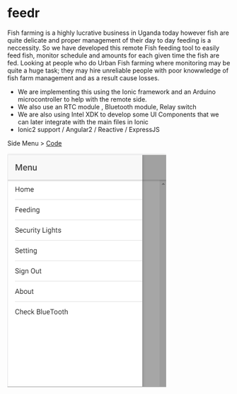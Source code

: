 # feedr
Fish farming is a highly lucrative business in Uganda today however fish are quite delicate and proper management of their day to day feeding is a neccessity. So we have developed this remote Fish feeding tool to easily feed fish, monitor schedule and amounts for each given time the fish are fed. Looking at people who do Urban Fish farming where monitoring may be quite a huge task; they may hire unreliable people with poor knowwledge of fish farm management and as a result cause losses. 

- We are implementing this using the Ionic framework and an Arduino microcontroller to help with the remote side.
- We also use an RTC module , Bluetooth module, Relay switch
- We are also using Intel XDK to develop some UI Components that we can later integrate with the main files in Ionic
- Ionic2 support / Angular2 / Reactive / ExpressJS

Side Menu > <a href = "https://github.com/Kaminto/feedr/blob/master/feedrUI/src/app/app.component.ts">Code</a>

![Side Menu](sidemenu.PNG "Side Menu")
